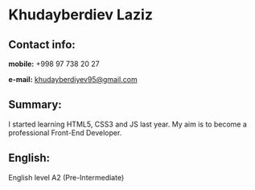 # Khudayberdiev Laziz

## Contact info:
**mobile:** +998 97 738 20 27

**e-mail:** <khudayberdiyev95@gmail.com>

## Summary:
I started learning HTML5, CSS3 and JS last year. My aim is to become a professional Front-End Developer.

## English:
English level A2 (Pre-Intermediate)
